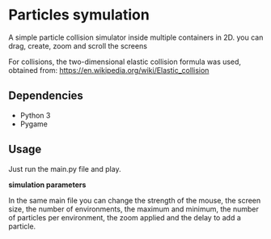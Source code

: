 ﻿# Particles symulation

A simple particle collision simulator inside multiple containers in 2D. you can drag, create, zoom and scroll the screens

For collisions, the two-dimensional elastic collision formula was used, obtained from: https://en.wikipedia.org/wiki/Elastic_collision

## Dependencies
* Python 3
* Pygame 

## Usage
Just run the main.py file and play.

**simulation parameters**

In the same main file you can change the strength of the mouse, the screen size, the number of environments, the maximum and minimum, the number of particles per environment, the zoom applied and the delay to add a particle.







